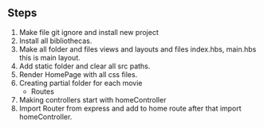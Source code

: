 ## Steps

1. Make file git ignore and install new project 
2. Install all bibliothecas.
3. Make all folder and files views and layouts and files index.hbs, main.hbs this is main layout. 
4. Add static folder and clear all src paths.
5. Render HomePage with all css files. 
6. Creating partial folder for each movie
    - Routes 
7. Making controllers start with homeController
8. Import Router from express and add to home route after that import homeController. 